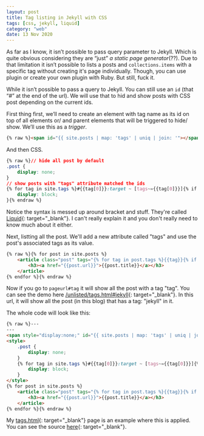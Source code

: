 ```yaml
---
layout: post
title: Tag listing in Jekyll with CSS
tags: [css, jekyll, liquid]
category: "web"
date: 13 Nov 2020
---
```


As far as I know, it isn’t possible to pass query parameter to Jekyll. Which is quite obvious considering they are “just” *a static page generator*(??). Due to that limitation it isn’t possible to lists a posts and `collections.items` with a specific tag without creating it's page individually. Though, you can use plugin or create your own plugin with Ruby. But still, fuck it.

While it isn’t possible to pass a query to Jekyll. You can still use an `id` (that “#” at the end of the url). We will use that to hid and show posts with CSS post depending on the current ids.

First thing first, we’ll need to create an element with tag name as its id on top of all elements or/ and parent elements that will be triggered to hide/ show. We’ll use this as a *trigger*.
```html
{% raw %}<span id="{{ site.posts | map: 'tags' | uniq | join: '"></span><span id="' }}"></span>{% endraw %}
```

And then CSS. 
```css
{% raw %}// hide all post by default
.post {
    display: none;
}
// show posts with "tags" attribute matched the ids
{% for tag in site.tags %}#{{tag[0]}}:target ~ [tags~={{tag[0]}}]{% if forloop.last == false %}, {% endif %}{% endfor %} {
    display: block;
}{% endraw %}
```
Notice the syntax is messed up around bracket and stuff. They're called [Liquid](https://shopify.github.io/liquid/){: target="_blank"}. I can't really explain it and <span class="spoiler">you don't really need to know much about it either</span>.

Next, listting all the post. We'll add a new attribute called "tags" and use the post's associated tags as its value. 
```html
{% raw %}{% for post in site.posts %}
    <article class="post" tags="{% for tag in post.tags %}{{tag}}{% if forloop.last == false %}{{" "}}{% endif %}{% endfor %}">
        <h3><a href="{{post.url}}">{{post.title}}</a></h3>
    </article>
{% endfor %}{% endraw %}
```
Now if you go to `pageurl#tag` it will show all the post with a tag "tag". You can see the demo here [/unlisted/tags.html#jekyll](/unlisted/tags.html#jekyll){: target="_blank"}. In this url, it will show all the post (in this blog) that has a tag: "jekyll" in it.

The whole code will look like this:
```html
{% raw %}---
---
<span style="display:none;" id="{{ site.posts | map: 'tags' | uniq | join: '"></span><span id="' }}"></span>
<style>
    .post {
        display: none;
    }
    {% for tag in site.tags %}#{{tag[0]}}:target ~ [tags~={{tag[0]}}]{% if forloop.last == false %}, {% endif %}{% endfor %} {
        display: block;
    }
</style>
{% for post in site.posts %}
    <article class="post" tags="{% for tag in post.tags %}{{tag}}{% if forloop.last == false %}{{" "}}{% endif %}{% endfor %}">
        <h3><a href="{{post.url}}">{{post.title}}</a></h3>
    </article>
{% endfor %}{% endraw %}
```
My [tags.html](/tags.html){: target="_blank"} page is an example where this is applied. You can see the source [here](https://github.com/rxxb/rxxb.github.io/blob/main/tags.html){: target="_blank"}.

